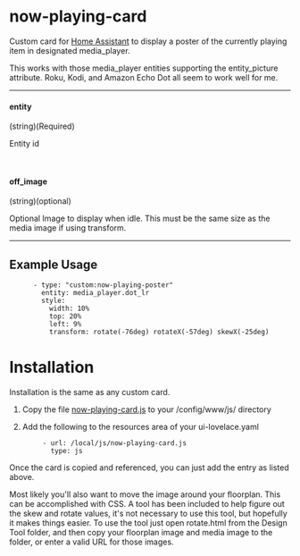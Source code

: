 
# now-playing-card

Custom card for [Home Assistant](https://www.home-assistant.io/) to display a poster of the currently playing item in designated media_player.

This works with those media_player entities supporting the entity_picture attribute.   Roku, Kodi, and Amazon Echo Dot all seem to work well for me.


------------

#### entity
(string)(Required)

Entity id
 
&nbsp;
  
  
#### off_image
(string)(optional)

Optional Image to display when idle.  This must be the same size as the media image if using transform.




------------

## Example Usage


          - type: "custom:now-playing-poster"
            entity: media_player.dot_lr  
            style:
              width: 10%
              top: 20%
              left: 9%
              transform: rotate(-76deg) rotateX(-57deg) skewX(-25deg)              
                      
              

              
              
              
# Installation
  
Installation is the same as any custom card.

1. Copy the file [now-playing-card.js](https://github.com/bradcrc/Now-Playing-Card) to your /config/www/js/ directory

2. Add the following to the resources area of your ui-lovelace.yaml


            - url: /local/js/now-playing-card.js
              type: js



Once the card is copied and referenced, you can just add the entry as listed above.   

Most likely you'll also want to move the image around your floorplan.  This can be accomplished with CSS.  A tool has been included to help figure out the skew and rotate values, it's not necessary to use this tool, but hopefully it makes things easier.  To use the tool just open rotate.html from the Design Tool folder, and then copy your floorplan image and media image to the folder, or enter a valid URL for those images.
